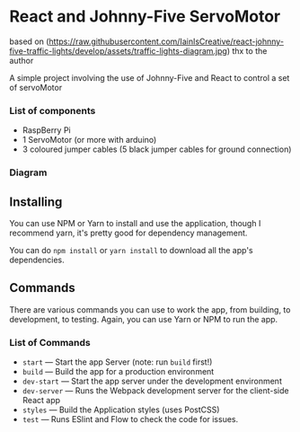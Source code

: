 # React and Johnny-Five ServoMotor

based on (https://raw.githubusercontent.com/IainIsCreative/react-johnny-five-traffic-lights/develop/assets/traffic-lights-diagram.jpg)
thx to the author

A simple project involving the use of Johnny-Five and React to control a set of servoMotor


### List of components

* RaspBerry Pi
* 1 ServoMotor (or more with arduino)
* 3 coloured jumper cables (5 black jumper cables for ground connection)

### Diagram

## Installing

You can use NPM or Yarn to install and use the application, though I recommend yarn, it's pretty good for dependency management.

You can do `npm install` or `yarn install` to download all the app's dependencies.

## Commands

There are various commands you can use to work the app, from building, to development, to testing. Again, you can use Yarn or NPM to run the app.

### List of Commands

* `start` — Start the app Server (note: run `build` first!)
* `build` — Build the app for a production environment
* `dev-start` — Start the app server under the development environment
* `dev-server` — Runs the Webpack development server for the client-side React app
* `styles` — Build the Application styles (uses PostCSS)
* `test` — Runs ESlint and Flow to check the code for issues.



